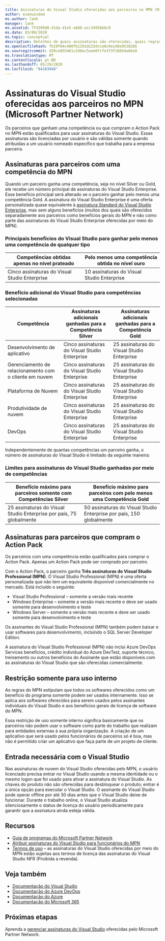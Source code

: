 ```yaml
---
title: Assinaturas do Visual Studio oferecidas aos parceiros no MPN (Microsoft Partner Network)
author: evanwindom
ms.author: lank
manager: lank
ms.assetid: 7f4399d8-41da-41e5-a666-acc34958b8c0
ms.date: 03/09/2020
ms.topic: conceptual
description: Detalhes de quais assinaturas são oferecidas, quais regras se aplicam e quantas assinaturas são oferecidas no MPN.
ms.openlocfilehash: fb19f84c480fb1291d225dcce8c0e140a953826b
ms.sourcegitcommit: d20ce855461c240ac5eee0fcfe373f166b4a04a9
ms.translationtype: MT
ms.contentlocale: pt-BR
ms.lasthandoff: 05/29/2020
ms.locfileid: "84183048"
---
```

# <a name="visual-studio-subscriptions-offered-to-partners-in-the-microsoft-partner-network-mpn"></a>Assinaturas do Visual Studio oferecidas aos parceiros no MPN (Microsoft Partner Network)

Os parceiros que ganham uma competência ou que compram o Action Pack no MPN estão qualificados para usar assinaturas do Visual Studio. Essas assinaturas são licenciadas por usuário e são válidas somente quando atribuídas a um usuário nomeado específico que trabalha para a empresa parceira.

## <a name="subscriptions-for-partners-with-an-mpn-competency"></a>Assinaturas para parceiros com uma competência do MPN

Quando um parceiro ganha uma competência, seja no nível Silver ou Gold, ele recebe um número principal de assinaturas do Visual Studio Enterprise. Esse benefício principal será alterado se o parceiro ganhar pelo menos uma competência Gold. A assinatura do Visual Studio Enterprise é uma oferta personalizada quase equivalente à [assinatura Standard do Visual Studio Enterprise](https://visualstudio.microsoft.com/vs/pricing/), mas sem alguns benefícios (muitos dos quais são oferecidos separadamente aos parceiros como benefícios gerais do MPN e não como parte das assinaturas do Visual Studio Enterprise oferecidas por meio do MPN).

### <a name="core-visual-studio-benefit-for-earning-at-least-one-competency-of-any-kind"></a>Principais benefícios do Visual Studio para ganhar pelo menos uma competência de qualquer tipo

| Competências obtidas apenas no nível prateado               | Pelo menos uma competência obtida no nível ouro   |
|------------------------------------------------------------|----------------------------------------------------|
| Cinco assinaturas do Visual Studio Enterprise                   | 10 assinaturas do Visual Studio Enterprise          |

### <a name="additional-visual-studio-benefit-for-select-competencies"></a>Benefício adicional do Visual Studio para competências selecionadas

| Competência                                  | Assinaturas adicionais ganhadas para a Competência **Silver** | Assinaturas adicionais ganhadas para a Competência **Gold** |
|---------------------------------------------|-----------------------------------------------------------|---------------------------------------------------------|
| Desenvolvimento de aplicativo                     | Cinco assinaturas do Visual Studio Enterprise                  | 25 assinaturas do Visual Studio Enterprise               |
| Gerenciamento de relacionamento com o cliente em nuvem      | Cinco assinaturas do Visual Studio Enterprise                  | 25 assinaturas do Visual Studio Enterprise               |
| Plataforma de Nuvem                              | Cinco assinaturas do Visual Studio Enterprise                  | 25 assinaturas do Visual Studio Enterprise               |
| Produtividade de nuvem                          | Cinco assinaturas do Visual Studio Enterprise                  | 25 assinaturas do Visual Studio Enterprise               |
| DevOps                                      | Cinco assinaturas do Visual Studio Enterprise                  | 25 assinaturas do Visual Studio Enterprise                |

Independentemente de quantas competências um parceiro ganha, o número de assinaturas do Visual Studio é limitado da seguinte maneira:

### <a name="limits-for-visual-studio-subscriptions-earned-through-competencies"></a>Limites para assinaturas do Visual Studio ganhadas por meio de competências

| Benefício máximo para parceiros somente com Competências Silver                   | Benefício máximo para parceiros com pelo menos uma Competência Gold               |
|------------------------------------------------------------------------------|------------------------------------------------------------------------------|
| 25 assinaturas do Visual Studio Enterprise por país, 75 globalmente          | 50 assinaturas do Visual Studio Enterprise por país, 150 globalmente         |

## <a name="subscriptions-for-partners-purchasing-the-action-pack"></a>Assinaturas para parceiros que compram o Action Pack

Os parceiros com uma competência estão qualificados para comprar o Action Pack. Apenas um Action Pack pode ser comprado por parceiro.

Com o Action Pack, o parceiro ganha **Três assinaturas do Visual Studio Professional (MPN)**. O Visual Studio Professional (MPN) é uma oferta personalizada que não tem um equivalente disponível comercialmente no mercado. Está incluído o seguinte:

- Visual Studio Professional – somente a versão mais recente
- Windows Enterprise – somente a versão mais recente e deve ser usado somente para desenvolvimento e teste
- Windows Server – somente a versão mais recente e deve ser usado somente para desenvolvimento e teste

Os assinantes do Visual Studio Professional (MPN) também podem baixar e usar softwares para desenvolvimento, incluindo o SQL Server Developer Edition.

A assinatura do Visual Studio Professional (MPN) não inclui Azure DevOps Services benefícios, crédito individual do Azure DevTest, suporte técnico, treinamento ou outros benefícios do Assinante que estão disponíveis com as assinaturas do Visual Studio que são oferecidas comercialmente.

## <a name="internal-use-only-restriction"></a>Restrição somente para uso interno

As regras do MPN estipulam que todos os softwares oferecidos como um benefício do programa somente podem ser usados internamente. Isso se aplica aos softwares oferecidos para serem usados pelos assinantes individuais do Visual Studio e aos benefícios gerais de licença de software do MPN.

Essa restrição de uso somente interno significa basicamente que os parceiros não podem usar o software como parte do trabalho que realizam para entidades externas à sua própria organização. A criação de um aplicativo que será usado pelos funcionários de parceiros só é boa, mas não é permitido criar um aplicativo que faça parte de um projeto de cliente.

## <a name="sign-in-required-with-visual-studio"></a>Entrada necessária com o Visual Studio

Nas assinaturas de nuvem do Visual Studio oferecidas pelo MPN, o usuário licenciado precisa entrar no Visual Studio usando a mesma identidade ou o mesmo logon que foi usado para ativar a assinatura do Visual Studio. As chaves do produto não são oferecidas para desbloquear o produto; entrar é a única opção para executar o Visual Studio. O assinante do Visual Studio pode operar offline por até 30 dias antes que o Visual Studio deixe de funcionar. Durante o trabalho online, o Visual Studio atualiza silenciosamente o status de licença do usuário periodicamente para garantir que a assinatura ainda esteja válida.

## <a name="resources"></a>Recursos

- [Guia de programas do Microsoft Partner Network](https://assets.microsoft.com/MPN-MAPS-Product-Usage-Guide.pdf?tpqid=300-000121)
- [Atribuir assinaturas do Visual Studio para funcionários do MPN](manage-mpn-subscriptions.md)
- [Termos de uso](https://www.microsoft.com/useterms/) – as assinaturas do Visual Studio oferecidas por meio do MPN estão sujeitas aos termos de licença das assinaturas do Visual Studio NFR (Proibida a revenda).


## <a name="see-also"></a>Veja também
- [Documentação do Visual Studio](https://docs.microsoft.com/visualstudio/)
- [Documentação do Azure DevOps](https://docs.microsoft.com/azure/devops/)
- [Documentação do Azure](https://docs.microsoft.com/azure/)
- [Documentação do Microsoft 365](https://docs.microsoft.com/microsoft-365/)

## <a name="next-steps"></a>Próximas etapas

Aprenda a [gerenciar assinaturas do Visual Studio](manage-mpn-subscriptions.md) oferecidas pelo Microsoft Partner Network.
